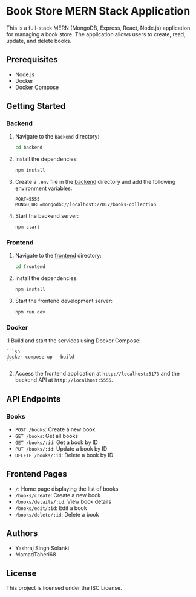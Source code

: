 # Book Store MERN Stack Application

This is a full-stack MERN (MongoDB, Express, React, Node.js) application for managing a book store. The application allows users to create, read, update, and delete books.

## Prerequisites

- Node.js
- Docker
- Docker Compose

## Getting Started

### Backend

1. Navigate to the `backend` directory:

    ```sh
    cd backend
    ```

2. Install the dependencies:

    ```sh
    npm install
    ```

3. Create a `.env` file in the [backend](http://_vscodecontentref_/1) directory and add the following environment variables:

    ```env
    PORT=5555
    MONGO_URL=mongodb://localhost:27017/books-collection
    ```

4. Start the backend server:

    ```sh
    npm start
    ```

### Frontend

1. Navigate to the [frontend](http://_vscodecontentref_/2) directory:

    ```sh
    cd frontend
    ```

2. Install the dependencies:

    ```sh
    npm install
    ```

3. Start the frontend development server:

    ```sh
    npm run dev
    ```

### Docker

.1 Build and start the services using Docker Compose:

    ```sh
    docker-compose up --build
    ```

2. Access the frontend application at `http://localhost:5173` and the backend API at `http://localhost:5555`.

## API Endpoints

### Books

- `POST /books`: Create a new book
- `GET /books`: Get all books
- `GET /books/:id`: Get a book by ID
- `PUT /books/:id`: Update a book by ID
- `DELETE /books/:id`: Delete a book by ID

## Frontend Pages

- `/`: Home page displaying the list of books
- `/books/create`: Create a new book
- `/books/details/:id`: View book details
- `/books/edit/:id`: Edit a book
- `/books/delete/:id`: Delete a book

## Authors

- Yashraj Singh Solanki
- MamadTaheri68

## License

This project is licensed under the ISC License.